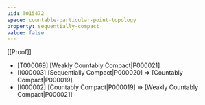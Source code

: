 ```yaml
---
uid: T015472
space: countable-particular-point-topology
property: sequentially-compact
value: false
---
```

[[Proof]]

* [T000069] [Weakly Countably Compact|P000021]
* [I000003] [Sequentially Compact|P000020] => [Countably Compact|P000019]
* [I000002] [Countably Compact|P000019] => [Weakly Countably Compact|P000021]

